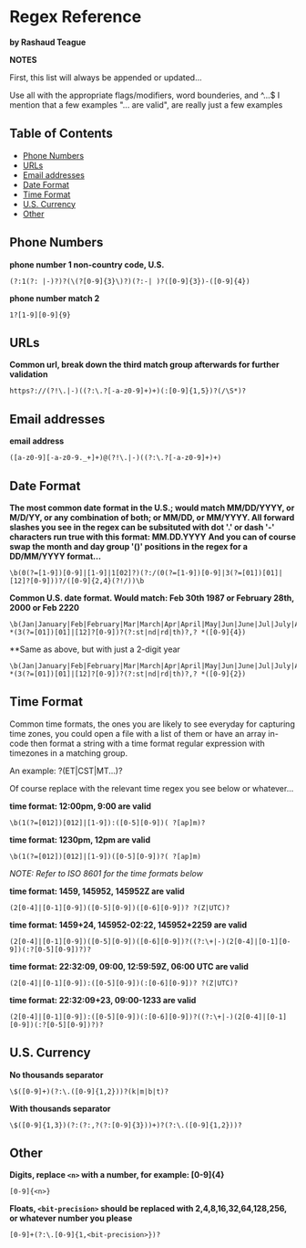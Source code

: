 # Regex Reference
**by Rashaud Teague**

**NOTES**

First, this list will always be appended or updated...

Use all with the appropriate flags/modifiers, word bounderies, and ^...$
I mention that a few examples "... are valid", are really just a few examples

## Table of Contents
* [Phone Numbers](#phone-numbers)
* [URLs](#urls)
* [Email addresses](#email-addresses)
* [Date Format](#date-format)
* [Time Format](#time-format)
* [U.S. Currency](#us-currency)
* [Other](#other)

## Phone Numbers
**phone number 1 non-country code, U.S.**
```
(?:1(?: |-)?)?(\(?[0-9]{3}\)?)(?:-| )?([0-9]{3})-([0-9]{4})
```
**phone number match 2**
```
1?[1-9][0-9]{9}
```

## URLs
**Common url, break down the third match group afterwards for further validation**
```
https?://(?!\.|-)((?:\.?[-a-z0-9]+)+)(:[0-9]{1,5})?(/\S*)?
```

## Email addresses
**email address**
```
([a-z0-9][-a-z0-9._+]+)@(?!\.|-)((?:\.?[-a-z0-9]+)+)
```

## Date Format
**The most common date format in the U.S.; would match MM/DD/YYYY, or M/D/YY, or any combination of both; or MM/DD, or MM/YYYY. All forward slashes you see in the regex can be subsituted with dot '.' or dash '-' characters run true with this format: MM.DD.YYYY**
**And you can of course swap the month and day group '()' positions in the regex for a DD/MM/YYYY format...**
```
\b(0(?=[1-9])[0-9]|[1-9]|1[02]?)(?:/(0(?=[1-9])[0-9]|3(?=[01])[01]|[12]?[0-9]))?/([0-9]{2,4}(?!/))\b
```
**Common U.S. date format. Would match: Feb 30th 1987 or February 28th, 2000 or Feb 2220**
```
\b(Jan|January|Feb|February|Mar|March|Apr|April|May|Jun|June|Jul|July|Aug|August|Sep|September|Oct|October|Nov|November|Dec|December)\b *(3(?=[01])[01]|[12]?[0-9])?(?:st|nd|rd|th)?,? *([0-9]{4})
```
**Same as above, but with just a 2-digit year
```
\b(Jan|January|Feb|February|Mar|March|Apr|April|May|Jun|June|Jul|July|Aug|August|Sep|September|Oct|October|Nov|November|Dec|December)\b *(3(?=[01])[01]|[12]?[0-9])?(?:st|nd|rd|th)?,? *([0-9]{2})
```
## Time Format
Common time formats, the ones you are likely to see everyday for capturing time zones, you could open a file with a list of them or have an array in-code then format a string with a time format regular expression with timezones in a matching group.

An example:<timeregex> ?(ET|CST|MT...)?

Of course replace <timeregex> with the relevant time regex you see below or whatever...

**time format: 12:00pm, 9:00 are valid**
```
\b(1(?=[012])[012]|[1-9]):([0-5][0-9])( ?[ap]m)?
```
**time format: 1230pm, 12pm are valid**
```
\b(1(?=[012])[012]|[1-9])([0-5][0-9])?( ?[ap]m)
```
*NOTE: Refer to ISO 8601 for the time formats below* 

**time format: 1459, 145952, 145952Z are valid**
```
(2[0-4]|[0-1][0-9])([0-5][0-9])([0-6][0-9])? ?(Z|UTC)?
```
**time format: 1459+24, 145952-02:22, 145952+2259 are valid**
```
(2[0-4]|[0-1][0-9])([0-5][0-9])([0-6][0-9])?((?:\+|-)(2[0-4]|[0-1][0-9])(:?[0-5][0-9])?)?
```
**time format: 22:32:09, 09:00, 12:59:59Z, 06:00 UTC are valid**
```
(2[0-4]|[0-1][0-9]):([0-5][0-9])(:[0-6][0-9])? ?(Z|UTC)?
```
**time format: 22:32:09+23, 09:00-1233 are valid**
```
(2[0-4]|[0-1][0-9]):([0-5][0-9])(:[0-6][0-9])?((?:\+|-)(2[0-4]|[0-1][0-9])(:?[0-5][0-9])?)?
```

## U.S. Currency
**No thousands separator**
```
\$([0-9]+)(?:\.([0-9]{1,2}))?(k|m|b|t)?
```
**With thousands separator**
```
\$([0-9]{1,3})(?:(?:,?(?:[0-9]{3}))+)?(?:\.([0-9]{1,2}))?
```

## Other

**Digits, replace `<n>` with a number, for example: [0-9]{4}**
```
[0-9]{<n>}
```

**Floats, `<bit-precision>` should be replaced with 2,4,8,16,32,64,128,256, or whatever number you please**
```
[0-9]+(?:\.[0-9]{1,<bit-precision>})?
```

